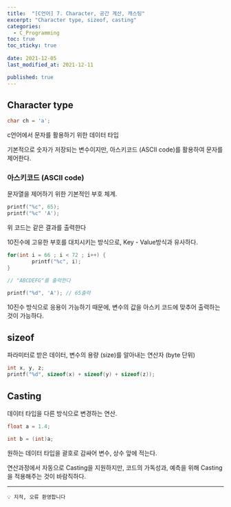 ```yaml
---
title:  "[C언어] 7. Character, 공간 계산, 캐스팅"
excerpt: "Character type, sizeof, casting"
categories:
  - C_Programming
toc: true
toc_sticky: true
 
date: 2021-12-05
last_modified_at: 2021-12-11

published: true
---
```




## Character type

```c
char ch = 'a';
```

c언어에서 문자를 활용하기 위한 데이터 타입

기본적으로 숫자가 저장되는 변수이지만, 아스키코드 (ASCII code)를 활용하여 문자를 제어한다.

### 아스키코드 (ASCII code)

문자열을 제어하기 위한 기본적인 부호 체계.

<!-- 아스키코드 넣기 -->


```c
printf("%c", 65);
printf("%c" 'A');
```

위 코드는 같은 결과를 출력한다

10진수에 고유한 부호를 대치시키는 방식으로, Key - Value방식과 유사하다.

```c
for(int i = 66 ; i < 72 ; i++) {
		printf("%c", i);
}

// "ABCDEFG"를 출력한다

printf("%d", 'A'); // 65출력
```

10진수 방식으로 응용이 가능하기 때문에, 변수의 값을 아스키 코드에 맞추어 출력하는 것이 가능하다.

## sizeof


파라미터로 받은 데이터, 변수의 용량 (size)를 알아내는 연산자 (byte 단위)

```c
int x, y, z;
printf("%d", sizeof(x) + sizeof(y) + sizeof(z));
```

## Casting


데이터 타입을 다른 방식으로 변경하는 연산.

```c
float a = 1.4;

int b = (int)a;
```

원하는 데이터 타입을 괄호로 감싸어 변수, 상수 앞에 적는다.

연산과정에서 자동으로 Casting을 지원하지만, 코드의 가독성과, 예측을 위해 Casting 을 적용해주는 것이 바람직하다.

---

```
💡 지적, 오류 환영합니다
```
